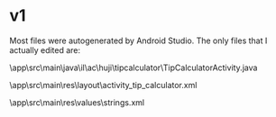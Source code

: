 # v1

Most files were autogenerated by Android Studio. The only files that I actually edited are:

\app\src\main\java\il\ac\huji\tipcalculator\TipCalculatorActivity.java

\app\src\main\res\layout\activity_tip_calculator.xml

\app\src\main\res\values\strings.xml
